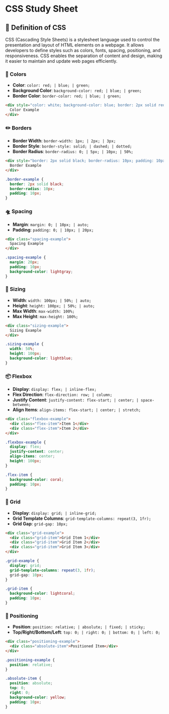 # CSS Study Sheet

## 📖 Definition of CSS

CSS (Cascading Style Sheets) is a stylesheet language used to control the presentation and layout of HTML elements on a webpage. It allows developers to define styles such as colors, fonts, spacing, positioning, and responsiveness. CSS enables the separation of content and design, making it easier to maintain and update web pages efficiently.

### 🎨 Colors
- **Color**: `color: red; | blue; | green;`
- **Background Color**: `background-color: red; | blue; | green;`
- **Border Color**: `border-color: red; | blue; | green;`

```html
<div style="color: white; background-color: blue; border: 2px solid red;">
  Color Example
</div>
```

### ✏️ Borders
- **Border Width**: `border-width: 1px; | 2px; | 3px;`
- **Border Style**: `border-style: solid; | dashed; | dotted;`
- **Border Radius**: `border-radius: 0; | 5px; | 10px; | 50%;`

```html
<div style="border: 2px solid black; border-radius: 10px; padding: 10px;">
  Border Example
</div>
```

```css
.border-example {
  border: 2px solid black;
  border-radius: 10px;
  padding: 10px;
}
```

### 🛸 Spacing
- **Margin**: `margin: 0; | 10px; | auto;`
- **Padding**: `padding: 0; | 10px; | 20px;`

```html
<div class="spacing-example">
  Spacing Example
</div>
```

```css
.spacing-example {
  margin: 20px;
  padding: 10px;
  background-color: lightgray;
}
```

### 📏 Sizing
- **Width**: `width: 100px; | 50%; | auto;`
- **Height**: `height: 100px; | 50%; | auto;`
- **Max Width**: `max-width: 100%;`
- **Max Height**: `max-height: 100%;`

```html
<div class="sizing-example">
  Sizing Example
</div>
```

```css
.sizing-example {
  width: 50%;
  height: 100px;
  background-color: lightblue;
}
```

### 📦 Flexbox
- **Display**: `display: flex; | inline-flex;`
- **Flex Direction**: `flex-direction: row; | column;`
- **Justify Content**: `justify-content: flex-start; | center; | space-between;`
- **Align Items**: `align-items: flex-start; | center; | stretch;`

```html
<div class="flexbox-example">
  <div class="flex-item">Item 1</div>
  <div class="flex-item">Item 2</div>
</div>
```

```css
.flexbox-example {
  display: flex;
  justify-content: center;
  align-items: center;
  height: 100px;
}

.flex-item {
  background-color: coral;
  padding: 10px;
}
```

### 🧮 Grid
- **Display**: `display: grid; | inline-grid;`
- **Grid Template Columns**: `grid-template-columns: repeat(3, 1fr);`
- **Grid Gap**: `grid-gap: 10px;`

```html
<div class="grid-example">
  <div class="grid-item">Grid Item 1</div>
  <div class="grid-item">Grid Item 2</div>
  <div class="grid-item">Grid Item 3</div>
</div>
```

```css
.grid-example {
  display: grid;
  grid-template-columns: repeat(3, 1fr);
  grid-gap: 10px;
}

.grid-item {
  background-color: lightcoral;
  padding: 10px;
}
```

### 📍 Positioning
- **Position**: `position: relative; | absolute; | fixed; | sticky;`
- **Top/Right/Bottom/Left**: `top: 0; | right: 0; | bottom: 0; | left: 0;`

```html
<div class="positioning-example">
  <div class="absolute-item">Positioned Item</div>
</div>
```

```css
.positioning-example {
  position: relative;
}

.absolute-item {
  position: absolute;
  top: 0;
  right: 0;
  background-color: yellow;
  padding: 10px;
}
```
